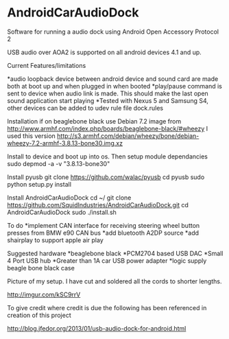 AndroidCarAudioDock
===================

Software for running a audio dock using Android Open Accessory Protocol 2

USB audio over AOA2 is supported on all android devices 4.1 and up. 

Current Features/limitations

*audio loopback device between android device and sound card are made both at boot up and when plugged in when booted
*play/pause command is sent to device when audio link is made. This should make the last open sound application start playing
*Tested with Nexus 5 and Samsung S4, other devices can be added to udev rule file dock.rules

Installation
if on beaglebone black
use Debian 7.2 image from http://www.armhf.com/index.php/boards/beaglebone-black/#wheezy
I used this version
http://s3.armhf.com/debian/wheezy/bone/debian-wheezy-7.2-armhf-3.8.13-bone30.img.xz

Install to device and boot up into os. 
Then setup module dependancies
sudo depmod -a -v "3.8.13-bone30"

Install pyusb
git clone https://github.com/walac/pyusb
cd pyusb
sudo python setup.py install

Install AndroidCarAudioDock
cd ~/
git clone https://github.com/SquidIndustries/AndroidCarAudioDock.git
cd AndroidCarAudioDock
sudo ./install.sh

To do
*implement CAN interface for receiving steering wheel button presses from BMW e90 CAN bus
*add bluetooth A2DP source
*add shairplay to support apple air play

Suggested hardware
*beaglebone black
*PCM2704 based USB DAC
*Small 4 Port USB hub
*Greater than 1A car USB power adapter
*logic supply beagle bone black case

Picture of my setup. I have cut and soldered all the cords to shorter lengths.

http://imgur.com/kSC9rrV

To give credit where credit is due the following has been referenced in creation of this project

http://blog.jfedor.org/2013/01/usb-audio-dock-for-android.html
